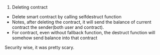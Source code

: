 1. Deleting contract

- Delete smart contract by calling selfdestruct function
- Notes, after deleting the contract, it will send the balance of current contract
  the sender(both user and contract).
- For contract, even without fallback function, the destruct function will somehow send balance into that contract

Security wise, it was pretty scary.
